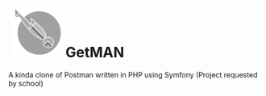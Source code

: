 

# &nbsp;<img src="https://github.com/greggameplayer/GetMAN/blob/main/public/photo/getman.png" width="100" height="100">  GetMAN
A kinda clone of Postman written in PHP using Symfony (Project requested by school)
